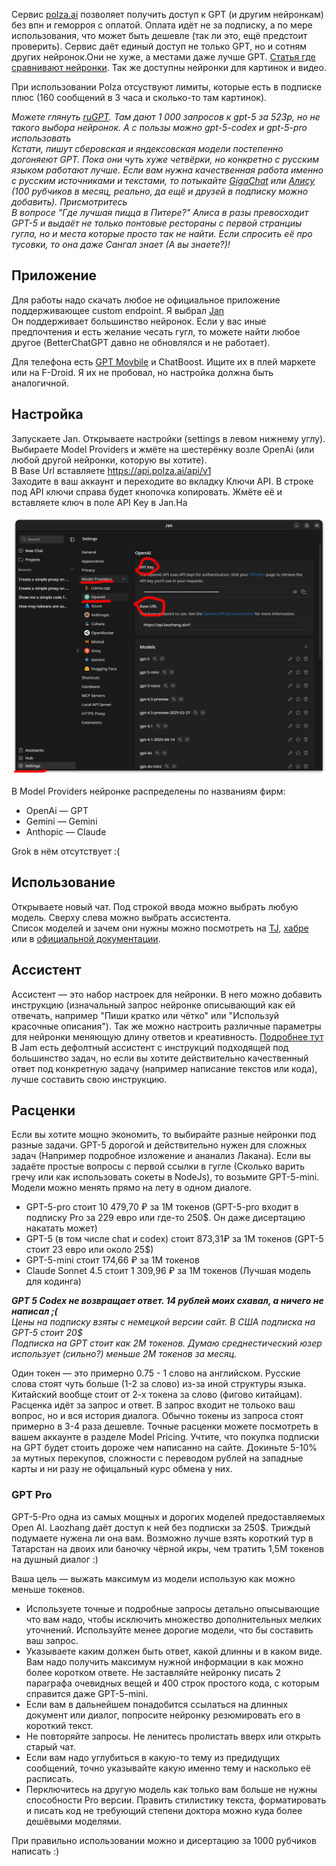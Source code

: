 Сервис [polza.ai](https://polza.ai) позволяет получить доступ к GPT (и другим нейронкам) без впн и геморроя с оплатой. Оплата идёт не за подписку, а по мере использования, что может быть дешевле (так ли это, ещё предстоит проверить). Сервис даёт единый доступ не только GPT, но и сотням других нейронок.Они не хуже, а местами даже лучше GPT. [Статья где сравнивают нейронки](https://habr.com/ru/articles/891034/).  Так же доступны нейронки для картинок и видео.    

При использовании Polza отсуствуют лимиты, которые есть в подписке плюс (160 сообщений в 3 часа и сколько-то там картинок).

*Можете глянуть [ruGPT](https://rugpt.io). Там дают 1 000 запросов к gpt-5 за 523р, но не такого выбора нейронок. А с пользы можно gpt-5-codex и gpt-5-pro использовать*   
*Кстати, пишут сберовская и яндексовская модели постепенно догоняеют GPT. Пока они чуть хуже четвёрки, но конкретно с русским языком работают лучше. Если вам нужна качественная работа именно с русским источниками и текстами, то потыкайте [GigaChat](https://giga.chat/) или [Алису](https://alice.yandex.ru/) (100 рубчиков в месяц, реально, да ещё и друзей в подписку можно добавить). Присмотритесь*   
*В вопросе "Где лучшая пицца в Питере?" Алиса в разы превосходит GPT-5 и выдаёт не только понтовые рестораны с первой странциы гугла, но и места которые просто так не найти. Если спросить её про тусовки, то она даже Сангал знает (А вы знаете?)!*

## Приложение

Для работы надо скачать любое не официальное приложение поддерживающее custom endpoint. Я выбрал [Jan](https://www.jan.ai)   
Он поддерживает большинство нейронок. Если у вас иные предпочтения и есть желание чесать гугл, то можете найти любое другое (BetterChatGPT давно не обновлялся и не работает).

Для телефона есть [GPT Movbile](https://github.com/Taewan-P/gpt_mobile) и ChatBoost. Ищите их в плей маркете или на F-Droid. Я их не пробовал, но настройка должна быть аналогичной.   

## Настройка

Запускаете Jan. Открываете настройки (settings в левом нижнему углу). Выбираете Model Providers и жмёте на шестерёнку возле OpenAi (или любой другой нейронки, которую вы хотите).   
В Base Url вставляете https://api.polza.ai/api/v1  
Заходите в ваш аккаунт и переходите во вкладку Ключи API. В строке под API ключи справа будет кнопочка копировать. Жмёте её и вставляете ключ в поле API Key в Jan.На

![Jam](https://github.com/N0U/laozhang-article/blob/master/jam.png?raw=true)

В Model Providers нейронке распределены по названиям фирм:
* OpenAi — GPT
* Gemini — Gemini
* Anthopic — Claude

Grok в нём отсутствует :(

## Использование

Открываете новый чат. Под строкой ввода можно выбрать любую модель. Сверху слева можно выбрать ассистента.   
Список моделей и зачем они нужны можно посмотреть на [TJ](https://t-j.ru/short/chatgpt-available-models/?utm_referrer=https%3A%2F%2Fwww.google.com%2F), [хабре](https://habr.com/ru/articles/917316/) или в [официальной документации](https://platform.openai.com/docs/models).

## Ассистент

Ассистент — это набор настроек для нейронки. В него можно добавить инструкцию (изначальный запрос нейронке описывающий как ей отвечать, например "Пиши кратко или чётко" или "Используй красочные описания"). Так же можно настроить различные параметры для нейронки меняющую длину ответов и креативность. [Подробнее тут](https://www.megaputer.ru/osvoenije-llm)    
В Jam есть дефолтный ассистент с инструкций подходящей под большинство задач, но если вы хотите действительно качественный ответ под конкретную задачу (например написание текстов или кода), лучше составить свою инструкцию.

## Расценки

Если вы хотите мощно экономить, то выбирайте разные нейронки под разные задачи. GPT-5 дорогой и действительно нужен для сложных задач (Например подробное изложение и ананализ Лакана). Если вы задаёте простые вопросы с первой ссылки в гугле (Сколько варить гречу или как использовать сокеты в NodeJs), то возьмите GPT-5-mini. Модели можно менять прямо на лету в одном диалоге.
* GPT-5-pro стоит 10 479,70 ₽ за 1M токенов (GPT-5-pro входит в подписку Pro за 229 евро или где-то 250$. Он даже дисертацию накатать может)
* GPT-5 (в том числе chat и codex) стоит 873,31₽ за 1M токенов (GPT-5 стоит 23 евро или около 25$)
* GPT-5-mini стоит 174,66 ₽ за 1M токенов
* Claude Sonnet 4.5 стоит 1 309,96 ₽ за 1M токенов (Лучшая модель для кодинга)

***GPT 5 Codex не возвращает ответ. 14 рублей моих схавал, а ничего не написал ;(***  
*Цены на подписку взяты с немецкой версии сайт. В США подписка на GPT-5 стоит 20$*   
*Подписка на GPT стоит как 2M токенов. Думаю среднестический юзер использует (сильно?) меньше 2M токенов за месяц.*

Один токен — это примерно 0.75 - 1 слово на английском. Русские слова стоят чуть больше (1-2 за слово) из-за иной структуры языка. Китайский вообще стоит от 2-х токена за слово (фигово китайцам).   
Расценка идёт за запрос и ответ. В запрос входит не тольоко ваш вопрос, но и вся история диалога. Обычно токены из запроса стоят примерно в 3-4 раза дешевле.
Точные расценки можете посмотреть в вашем аккаунте в разделе Model Pricing. Учтите, что покупка подписки на GPT будет стоить дороже чем написанно на сайте. Докиньте 5-10% за мутных перекупов, сложности с переводом рублей на западные карты и ни разу не офицальный курс обмена у них.

### GPT Pro

GPT-5-Pro одна из самых мощных и дорогих моделей предоставляемых Open AI. Laozhang даёт доступ к ней без подписки за 250$. Триждый подумаете нужена ли она вам. Возможно лучше взять короткий тур в Татарстан на двоих или баночку чёрной икры, чем тратить 1,5M токенов на душный диалог :)

Ваша цель — выжать максимум из модели использую как можно меньше токенов.
* Используете точные и подробные запросы детально опысывающие что вам надо, чтобы исключить множество дополнительных мелких уточнений. Используйте менее дорогие модели, что бы составить ваш запрос.
* Указываете каким должен быть ответ, какой длинны и в каком виде. Вам надо получить максимум нужной информации в как можно более коротком ответе. Не заставляйте нейронку писать 2 параграфа очевидных вещей и 400 строк простого кода, с которым справится даже GPT-5-mini.
* Если вам в дальнейшем понадобится ссылаться на длинных документ или диалог, попросите нейронку резюмировать его в короткий текст.
* Не повторяйте запросы. Не ленитесь пролистать вверх или открыть старый чат.
* Если вам надо углубиться в какую-то тему из предидущих сообщений, точно указывайте какую именно тему и насколько её расписать.
* Перключитесь на другую модель как только вам больше не нужны способности Pro версии. Править стилистику текста, форматировать и писать код не требующий степени доктора можно куда более дешёвыми моделями.

При правильно использовании можно и дисертацию за 1000 рубчиков написать :)
